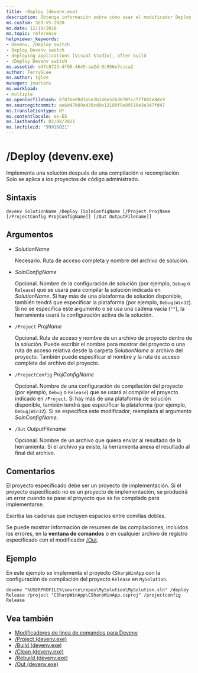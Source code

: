 ```yaml
---
title: -Deploy (devenv.exe)
description: Obtenga información sobre cómo usar el modificador Deploy de la línea de comandos de devenv para implementar una solución después de una compilación o recompilación.
ms.custom: SEO-VS-2020
ms.date: 12/10/2018
ms.topic: reference
helpviewer_keywords:
- Devenv, /Deploy switch
- Deploy Devenv switch
- deploying applications [Visual Studio], after build
- /Deploy Devenv switch
ms.assetid: e47c8723-df08-4645-aa2d-0c956e7ccca2
author: TerryGLee
ms.author: tglee
manager: jmartens
ms.workload:
- multiple
ms.openlocfilehash: bf8fbe09d1bbe2b340e52bd070fccfff802e8dc9
ms.sourcegitcommit: ae6d47b09a439cd0e13180f5e89510e3e347fd47
ms.translationtype: HT
ms.contentlocale: es-ES
ms.lasthandoff: 02/08/2021
ms.locfileid: "99916021"
---
```

# <a name="deploy-devenvexe"></a>/Deploy (devenv.exe)

Implementa una solución después de una compilación o recompilación. Solo se aplica a los proyectos de código administrado.

## <a name="syntax"></a>Sintaxis

```shell
devenv SolutionName /Deploy [SolnConfigName [/Project ProjName [/ProjectConfig ProjConfigName]] [/Out OutputFilename]]
```

## <a name="arguments"></a>Argumentos

- *SolutionName*

  Necesario. Ruta de acceso completa y nombre del archivo de solución.

- *SolnConfigName*

  Opcional. Nombre de la configuración de solución (por ejemplo, `Debug` o `Release`) que se usará para compilar la solución indicada en *SolutionName*. Si hay más de una plataforma de solución disponible, también tendrá que especificar la plataforma (por ejemplo, `Debug|Win32`). Si no se especifica este argumento o se usa una cadena vacía (`""`), la herramienta usará la configuración activa de la solución.

- `/Project` *ProjName*

  Opcional. Ruta de acceso y nombre de un archivo de proyecto dentro de la solución. Puede escribir el nombre para mostrar del proyecto o una ruta de acceso relativa desde la carpeta *SolutionName* al archivo del proyecto. También puede especificar el nombre y la ruta de acceso completa del archivo del proyecto.

- `/ProjectConfig` *ProjConfigName*

  Opcional. Nombre de una configuración de compilación del proyecto (por ejemplo, `Debug` o `Release`) que se usará al compilar el proyecto indicado en `/Project`. Si hay más de una plataforma de solución disponible, también tendrá que especificar la plataforma (por ejemplo, `Debug|Win32`). Si se especifica este modificador, reemplaza al argumento *SolnConfigName*.

- `/Out` *OutputFilename*

  Opcional. Nombre de un archivo que quiera enviar al resultado de la herramienta. Si el archivo ya existe, la herramienta anexa el resultado al final del archivo.

## <a name="remarks"></a>Comentarios

El proyecto especificado debe ser un proyecto de implementación. Si el proyecto especificado no es un proyecto de implementación, se producirá un error cuando se pase el proyecto que se ha compilado para implementarse.

Escriba las cadenas que incluyen espacios entre comillas dobles.

Se puede mostrar información de resumen de las compilaciones, incluidos los errores, en la **ventana de comandos** o en cualquier archivo de registro especificado con el modificador [/Out](out-devenv-exe.md).

## <a name="example"></a>Ejemplo

En este ejemplo se implementa el proyecto `CSharpWinApp` con la configuración de compilación del proyecto `Release` en `MySolution`.

```shell
devenv "%USERPROFILE%\source\repos\MySolution\MySolution.sln" /deploy Release /project "CSharpWinApp\CSharpWinApp.csproj" /projectconfig Release
```

## <a name="see-also"></a>Vea también

- [Modificadores de línea de comandos para Devenv](../../ide/reference/devenv-command-line-switches.md)
- [/Project (devenv.exe)](../../ide/reference/project-devenv-exe.md)
- [/Build (devenv.exe)](../../ide/reference/build-devenv-exe.md)
- [/Clean (devenv.exe)](../../ide/reference/clean-devenv-exe.md)
- [/Rebuild (devenv.exe)](../../ide/reference/rebuild-devenv-exe.md)
- [/Out (devenv.exe)](../../ide/reference/out-devenv-exe.md)
